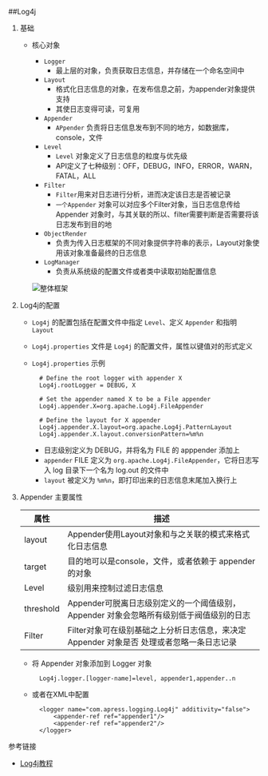 ##Log4j
1. 基础
	
	* 核心对象
		* `Logger`
			* 最上层的对象，负责获取日志信息，并存储在一个命名空间中
		* `Layout`
			* 格式化日志信息的对象，在发布信息之前，为appender对象提供支持
			* 其使日志变得可读，可复用
		* `Appender`
			* `APpender` 负责将日志信息发布到不同的地方，如数据库，console，文件
		* `Level`
			* `Level` 对象定义了日志信息的粒度与优先级
			* API定义了七种级别：OFF，DEBUG，INFO，ERROR，WARN，FATAL，ALL
		* `Filter`
			* `Filter`用来对日志进行分析，进而决定该日志是否被记录
			* `一个Appender` 对象可以对应多个Filter对象，当日志信息传给 Appender 对象时，与其关联的所以、filter需要判断是否需要将该日志发布到目的地
		* `ObjectRender`
			* 负责为传入日志框架的不同对象提供字符串的表示，Layout对象使用该对象准备最终的日志信息
		* `LogManager`
			* 负责从系统级的配置文件或者类中读取初始配置信息
	
		![整体框架](http://i.imgur.com/xxso77o.jpg)

2. Log4j的配置
	* `Log4j` 的配置包括在配置文件中指定 `Level`、定义 `Appender` 和指明 `Layout`
	* `Log4j.properties` 文件是 `Log4j` 的配置文件，属性以键值对的形式定义
	* `Log4j.properties` 示例
			
			# Define the root logger with appender X
			Log4j.rootLogger = DEBUG, X

			# Set the appender named X to be a File appender
			Log4j.appender.X=org.apache.Log4j.FileAppender

			# Define the layout for X appender
			Log4j.appender.X.layout=org.apache.Log4j.PatternLayout
			Log4j.appender.X.layout.conversionPattern=%m%n

		* 日志级别定义为 DEBUG，并将名为 FILE 的 apppender 添加上
		* `appender` FILE 定义为 `org.apache.Log4j.FileAppender`，它将日志写入 log 目录下一个名为 log.out 的文件中
		* `layout` 被定义为 `%m%n`，即打印出来的日志信息末尾加入换行上

3. Appender 主要属性
	
	|属性|描述|
	|--|--|
	|layout| Appender使用Layout对象和与之关联的模式来格式化日志信息|
	| target | 目的地可以是console，文件，或者依赖于 appender 的对象|
	| Level| 级别用来控制过滤日志信息|
	| threshold |Appender可脱离日志级别定义的一个阈值级别，Appender 对象会忽略所有级别低于阀值级别的日志
	|Filter| Filter对象可在级别基础之上分析日志信息，来决定 Appender 对象是否 处理或者忽略一条日志记录
	* 将 Appender 对象添加到 Logger 对象

			Log4j.logger.[logger-name]=level, appender1,appender..n
	* 或者在XML中配置
		
			<logger name="com.apress.logging.Log4j" additivity="false">
   				<appender-ref ref="appender1"/>
   				<appender-ref ref="appender2"/>
			</logger>






参考链接

* [Log4j教程](http://wiki.jikexueyuan.com/project/log4j/architecture.html)